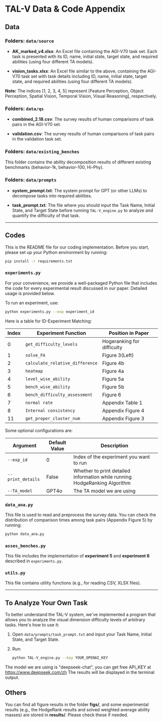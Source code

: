 # TAL-V Data & Code Appendix

## Data

### Folders: `data/source`

- **AK_marked_v4.xlsx**: An Excel file containing the AGI-V70 task set. Each task is presented with its ID, name, initial state, target state, and required abilities (using four different TA models).
  
- **vision_tasks.xlsx**: An Excel file similar to the above, containing the AGI-V70 task set with task details including ID, name, initial state, target state, and required abilities (using four different TA models).

**Note:** The indices [1, 2, 3, 4, 5] represent [Feature Perception, Object Perception, Spatial Vision, Temporal Vision, Visual Reasoning], respectively.

### Folders: `data/qs`

- **combined_2.18.csv**: The survey results of human comparisons of task pairs in the AGI-V70 set.
  
- **validation.csv**: The survey results of human comparisons of task pairs in the validation task set.

### Folders: `data/existing_benches`

This folder contains the ability decomposition results of different existing benchmarks (behavior-1k, behavior-100, Hi-Phy).

### Folders: `data/prompts`

- **system_prompt.txt**: The system prompt for GPT (or other LLMs) to decompose tasks into required abilities.

- **task_prompt.txt**: The file where you should input the Task Name, Initial State, and Target State before running `TAL-V_engine.py` to analyze and quantify the difficulty of that task.

---

## Codes

This is the README file for our coding implementation. Before you start, please set up your Python environment by running:

```bash
pip install -r requirements.txt
```

### `experiments.py`

For your convenience, we provide a well-packaged Python file that includes the code for every experimental result discussed in our paper. Detailed usage is provided below.

To run an experiment, use:

```bash
python experiments.py --exp experiment_id
```

Here is a table for ID-Experiment Matching:

| Index | Experiment Function             | Position in Paper        |
|-------|---------------------------------|--------------------------|
| 0     | `get_difficulty_levels`         | Hogeranking for difficulty|
| 1     | `solve_FA`                      | Figure 3(Left)           |
| 2     | `calculate_relative_difference` | Figure 4b               |
| 3     | `heatmap`                       | Figure 4a                |
| 4     | `level_wise_ability`            | Figure 5a                |
| 5     | `bench_wise_ability`            | Figure 5b                |
| 6     | `bench_difficulty_assessment`   | Figure 6                |
| 7     | `normal rate`                   | Appendix Table 1         |
| 8     | `Internal consistency`          | Appendix Figure 4        |
| 11    | `get_proper_cluster_num`        | Appendix Figure 3        |

Some optional configurations are:

| Argument       | Default Value | Description                                             |
|----------------|---------------|---------------------------------------------------------|
| `--exp_id`     | 0             | Index of the experiment you want to run                 |
| `--print_details` | False        | Whether to print detailed information while running HodgeRanking Algorithm |
| `--TA_model`   | GPT4o         | The TA model we are using                               |

### `data_ana.py`

This file is used to read and preprocess the survey data. You can check the distribution of comparison times among task pairs (Appendix Figure 5) by running:

```bash
python data_ana.py
```

### `asses_benches.py`

This file includes the implementation of **experiment 5** and **experiment 6** described in `experiments.py`.

### `utils.py`

This file contains utility functions (e.g., for reading CSV, XLSX files).

---

## To Analyze Your Own Task

To better understand the TAL-V system, we've implemented a program that allows you to analyze the visual dimension difficulty levels of arbitrary tasks. Here's how to use it:

1. Open `data/prompts/task_prompt.txt` and input your Task Name, Initial State, and Target State.

2. Run:

   ```bash
   python TAL-V_engine.py --key YOUR_OPENAI_KEY
   ```


The model we are using is "deepseek-chat", you can get free API_KEY at https://www.deepseek.com/zh 
The results will be displayed in the terminal output.

## Others

You can find all figure results in the folder **figs/**, and some experimental results (e.g., the HodgeRank results and solved weighted average ability masses) are stored in **results/**. Please check these if needed.
